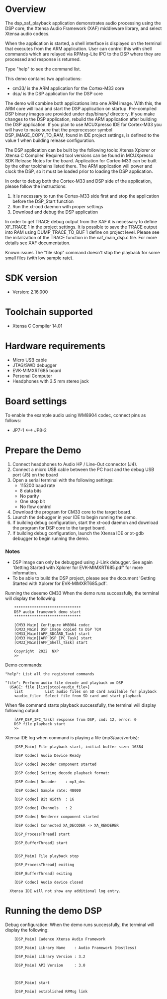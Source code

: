 Overview
========
The dsp_xaf_playback application demonstrates audio processing using the DSP core,
the Xtensa Audio Framework (XAF) middleware library, and select Xtensa audio
codecs.

When the application is started, a shell interface is displayed on the terminal
that executes from the ARM application.  User can control this with shell
commands which are relayed via RPMsg-Lite IPC to the DSP where they are
processed and response is returned.

Type "help" to see the command list.

This demo contains two applications:
- cm33/ is the ARM application for the Cortex-M33 core
- dsp/ is the DSP application for the DSP core

The demo will combine both applications into one ARM image.
With this, the ARM core will load and start the DSP application on
startup. Pre-compiled DSP binary images are provided under dsp/binary/ directory.
If you make changes to the DSP application, rebuild the ARM application after building the DSP application.
If you plan to use MCUXpresso IDE for Cortex-M33 you will have to make sure that
the preprocessor symbol DSP_IMAGE_COPY_TO_RAM, found in IDE project settings,
is defined to the value 1 when building release configuration.

The DSP application can be built by the following tools:
Xtensa Xplorer or Xtensa C Compiler. Required tool versions can be found
in MCUXpresso SDK Release Notes for the board. Application for Cortex-M33 can be built by the other toolchains listed there.
The ARM application will power and clock the DSP, so it must be loaded prior to loading the DSP application.

In order to debug both the Cortex-M33 and DSP side of the application, please follow the instructions:
1. It is necessary to run the Cortex-M33 side first and stop the application before the DSP_Start function
2. Run the xt-ocd daemon with proper settings
3. Download and debug the DSP application

In order to get TRACE debug output from the XAF it is necessary to define XF_TRACE 1 in the project settings.
It is possible to save the TRACE output into RAM using DUMP_TRACE_TO_BUF 1 define on project level.
Please see the initalization of the TRACE function in the xaf_main_dsp.c file.
For more details see XAF documentation.

Known issues
The "file stop" command doesn't stop the playback for some small files (with low sample rate).


SDK version
===========
- Version: 2.16.000

Toolchain supported
===================
- Xtensa C Compiler  14.01

Hardware requirements
=====================
- Micro USB cable
- JTAG/SWD debugger
- EVK-MIMXRT685 board
- Personal Computer
- Headphones with 3.5 mm stereo jack

Board settings
==============
To enable the example audio using WM8904 codec, connect pins as follows:
- JP7-1        <-->        JP8-2

Prepare the Demo
================
1. Connect headphones to Audio HP / Line-Out connector (J4).
2. Connect a micro USB cable between the PC host and the debug USB port (J5) on the board
3. Open a serial terminal with the following settings:
   - 115200 baud rate
   - 8 data bits
   - No parity
   - One stop bit
   - No flow control
4. Download the program for CM33 core to the target board.
5. Launch the debugger in your IDE to begin running the demo.
6. If building debug configuration, start the xt-ocd daemon and download the program for
   DSP core to the target board.
7. If building debug configuration, launch the Xtensa IDE or xt-gdb debugger to
begin running the demo.

### Notes
- DSP image can only be debugged using J-Link debugger. See again
'Getting Started with Xplorer for EVK-MIMXRT685.pdf' for more information.
- To be able to build the DSP project, please see the document
'Getting Started with Xplorer for EVK-MIMXRT685.pdf'.

Running the deeemo CM33
When the demo runs successfully, the terminal will display the following:
```
    ******************************
    DSP audio framework demo start
    ******************************

    [CM33 Main] Configure WM8904 codec
    [CM33_Main] DSP image copied to DSP TCM
    [CM33_Main][APP_SDCARD_Task] start
    [CM33_Main][APP_DSP_IPC_Task] start
    [CM33_Main][APP_Shell_Task] start

    Copyright  2022  NXP
    >>
```

Demo commands:
```
"help": List all the registered commands

"file": Perform audio file decode and playback on DSP
  USAGE: file [list|stop|<audio_file>]
    list          List audio files on SD card available for playback
    <audio_file>  Select file from SD card and start playback
```

When file command starts playback successfully, the terminal will display following output:
```
    [APP_DSP_IPC_Task] response from DSP, cmd: 12, error: 0
    DSP file playback start
    >>
```

Xtensa IDE log when command is playing a file (mp3/aac/vorbis):
```
    [DSP_Main] File playback start, initial buffer size: 16384

    [DSP Codec] Audio Device Ready

    [DSP Codec] Decoder component started

    [DSP Codec] Setting decode playback format:

    [DSP Codec] Decoder    : mp3_dec

    [DSP Codec] Sample rate: 48000

    [DSP Codec] Bit Width  : 16

    [DSP Codec] Channels   : 2

    [DSP Codec] Renderer component started

    [DSP Codec] Connected XA_DECODER -> XA_RENDERER

    [DSP_ProcessThread] start

    [DSP_BufferThread] start


    [DSP_Main] File playback stop

    [DSP_ProcessThread] exiting

    [DSP_BufferThread] exiting

    [DSP Codec] Audio device closed

  Xtensa IDE will not show any additional log entry.
```

Running the demo DSP
====================
Debug configuration:
When the demo runs successfully, the terminal will display the following:
```
    [DSP_Main] Cadence Xtensa Audio Framework

    [DSP_Main] Library Name    : Audio Framework (Hostless)

    [DSP_Main] Library Version : 3.2

    [DSP_Main] API Version     : 3.0



    [DSP_Main] start

    [DSP_Main] established RPMsg link
```

